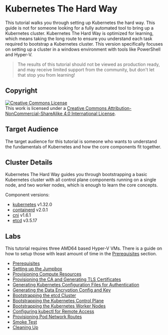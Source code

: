 # Kubernetes The Hard Way

This tutorial walks you through setting up Kubernetes the hard way. This guide is not for someone looking for a fully automated tool to bring up a Kubernetes cluster. Kubernetes The Hard Way is optimized for learning, which means taking the long route to ensure you understand each task required to bootstrap a Kubernetes cluster. This version specifically focuses on setting up a cluster in a windows environment with tools like PowerShell and Hyper-V.

> The results of this tutorial should not be viewed as production ready, and may receive limited support from the community, but don't let that stop you from learning!

## Copyright

<a rel="license" href="http://creativecommons.org/licenses/by-nc-sa/4.0/"><img alt="Creative Commons License" style="border-width:0" src="https://i.creativecommons.org/l/by-nc-sa/4.0/88x31.png" /></a><br />This work is licensed under a <a rel="license" href="http://creativecommons.org/licenses/by-nc-sa/4.0/">Creative Commons Attribution-NonCommercial-ShareAlike 4.0 International License</a>.


## Target Audience

The target audience for this tutorial is someone who wants to understand the fundamentals of Kubernetes and how the core components fit together.

## Cluster Details

Kubernetes The Hard Way guides you through bootstrapping a basic Kubernetes cluster with all control plane components running on a single node, and two worker nodes, which is enough to learn the core concepts.

Component versions:

* [kubernetes](https://github.com/kubernetes/kubernetes) v1.32.0
* [containerd](https://github.com/containerd/containerd) v2.0.1
* [cni](https://github.com/containernetworking/cni) v1.6.1
* [etcd](https://github.com/etcd-io/etcd) v3.5.17

## Labs

This tutorial requires three AMD64 based Hyper-V VMs. There is a guide on how to setup those with least amount of time in the [Prerequisites](docs/01-prerequisites-windows.md) section.

* [Prerequisites](docs/01-prerequisites-windows.md)
* [Setting up the Jumpbox](docs/02-jumpbox-windows.md)
* [Provisioning Compute Resources](docs/03-compute-resources-windows.md)
* [Provisioning the CA and Generating TLS Certificates](docs/04-certificate-authority-windows.md)
* [Generating Kubernetes Configuration Files for Authentication](docs/05-kubernetes-configuration-files-windows.md)
* [Generating the Data Encryption Config and Key](docs/06-data-encryption-keys-windows.md)
* [Bootstrapping the etcd Cluster](docs/07-bootstrapping-etcd-windows.md)
* [Bootstrapping the Kubernetes Control Plane](docs/08-bootstrapping-kubernetes-controllers-windows.md)
* [Bootstrapping the Kubernetes Worker Nodes](docs/09-bootstrapping-kubernetes-workers-windows.md)
* [Configuring kubectl for Remote Access](docs/10-configuring-kubectl-windows.md)
* [Provisioning Pod Network Routes](docs/11-pod-network-routes-windows.md)
* [Smoke Test](docs/12-smoke-test-windows.md)
* [Cleaning Up](docs/13-cleanup-windows.md)
